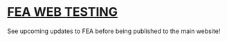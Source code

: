 # [FEA WEB TESTING](https://flasheverafter.github.io/fea_web_canary/)

See upcoming updates to FEA before being published to the main website!
